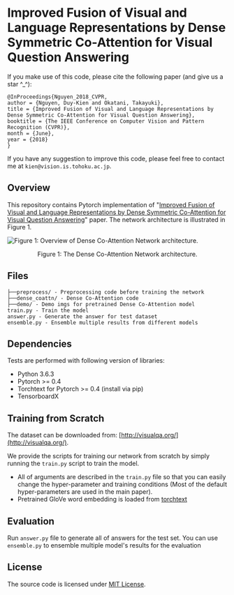 # Improved Fusion of Visual and Language Representations by Dense Symmetric Co-Attention for Visual Question Answering

If you make use of this code, please cite the following paper (and give us a star ^_^):
```
@InProceedings{Nguyen_2018_CVPR,
author = {Nguyen, Duy-Kien and Okatani, Takayuki},
title = {Improved Fusion of Visual and Language Representations by Dense Symmetric Co-Attention for Visual Question Answering},
booktitle = {The IEEE Conference on Computer Vision and Pattern Recognition (CVPR)},
month = {June},
year = {2018}
}
```

If you have any suggestion to improve this code, please feel free to contact me at ```kien@vision.is.tohoku.ac.jp```.

## Overview
This repository contains Pytorch implementation of "[Improved Fusion of Visual and Language Representations by Dense Symmetric Co-Attention for Visual Question Answering](https://arxiv.org/abs/1804.00775)" paper. The network architecture is illustrated in Figure 1.

![Figure 1: Overview of Dense Co-Attention Network architecture.](imgs/dcn.png)
<center>Figure 1: The Dense Co-Attention Network architecture.</center>

## Files
```
├──preprocess/ - Preprocessing code before training the network
├──dense_coattn/ - Dense Co-Attention code
├──demo/ - Demo imgs for pretrained Dense Co-Attention model
train.py - Train the model
answer.py - Generate the answer for test dataset
ensemble.py - Ensemble multiple results from different models
```

## Dependencies
Tests are performed with following version of libraries:

+ Python 3.6.3
+ Pytorch >= 0.4
+ Torchtext for Pytorch >= 0.4 (install via pip)
+ TensorboardX

## Training from Scratch
The dataset can be downloaded from: [http://visualqa.org/](http://visualqa.org/).

We provide the scripts for training our network from scratch by simply running the ```train.py``` script to train the model. 

- All of arguments are described in the ```train.py``` file so that you can easily change the hyper-parameter and training conditions (Most of the default hyper-parameters are used in the main paper).
- Pretrained GloVe word embedding is loaded from [torchtext](https://github.com/pytorch/text)

## Evaluation

Run ```answer.py``` file to generate all of answers for the test set. You can use ```ensemble.py``` to ensemble multiple model's results for the evaluation

## License
The source code is licensed under [MIT License](./LICENSE).
